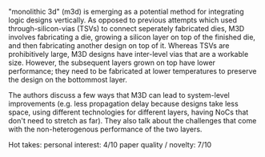 "monolithic 3d" (m3d) is emerging as a potential method for integrating logic designs vertically. As opposed to previous attempts which used through-silicon-vias (TSVs) to connect seperately fabricated dies, M3D involves fabricating a die, growing a silicon layer on top of the finished die, and then fabricating another design on top of it. Whereas TSVs are prohibitively large, M3D designs have inter-level vias that are a workable size. However, the subsequent layers grown on top have lower performance; they need to be fabricated at lower temperatures to preserve the design on the bottommost layer.

The authors discuss a few ways that M3D can lead to system-level improvements (e.g. less propagation delay because designs take less space, using different technologies for different layers, having NoCs that don't need to stretch as far). They also talk about the challenges that come with the non-heterogenous performance of the two layers.

Hot takes:
personal interest: 4/10
paper quality / novelty: 7/10